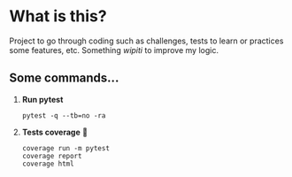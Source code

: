 # What is this?

Project to go through coding such as challenges, tests to learn or practices some features, etc. Something _wipiti_ to improve my logic.

## Some commands...

1. **Run pytest**
    ```
    pytest -q --tb=no -ra
    ```
1. **Tests coverage** 🧪
    ```
    coverage run -m pytest
    coverage report
    coverage html
    ```